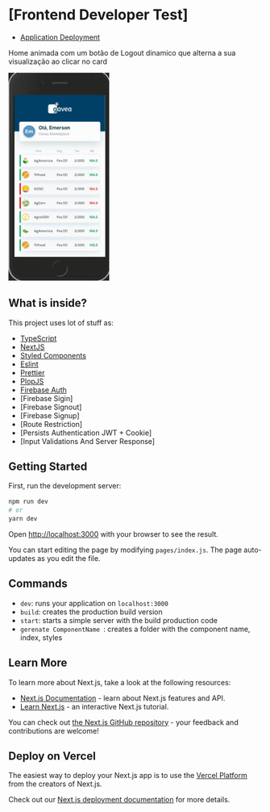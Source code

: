 
# [Frontend Developer Test]

- [Application Deployment](http://challenge-login-gavea.vercel.app/)

<p align="initial">
  Home animada com um botão de Logout dinamico que alterna a sua visualização ao clicar no card
</p>
<p align="initial">
  <img alt="Keepalive-Uol" src="https://raw.githubusercontent.com/EmersonGomes21/repositorios-readmes/master/Gravar_2021_05_31_20_08_49_669.gif" width="200">
</p>




## What is inside?

This project uses lot of stuff as:

- [TypeScript](https://www.typescriptlang.org/)
- [NextJS](https://nextjs.org/)
- [Styled Components](https://styled-components.com/)
- [Eslint](https://eslint.org/)
- [Prettier](https://prettier.io/)
- [PlopJS](https://plopjs.com/)
- [Firebase Auth](https://firebase.google.com/docs/auth/web/password-auth#next_steps)
- [Firebase Sigin]
- [Firebase Signout]
- [Firebase Signup]
- [Route Restriction]
- [Persists Authentication JWT + Cookie]
- [Input Validations And Server Response]


## Getting Started

First, run the development server:

```bash
npm run dev
# or
yarn dev
```

Open [http://localhost:3000](http://localhost:3000) with your browser to see the result.

You can start editing the page by modifying `pages/index.js`. The page auto-updates as you edit the file.

## Commands

- `dev`: runs your application on `localhost:3000`
- `build`: creates the production build version
- `start`: starts a simple server with the build production code
- `gerenate ComponentName `: creates a folder with the component name, index, styles

## Learn More

To learn more about Next.js, take a look at the following resources:

- [Next.js Documentation](https://nextjs.org/docs) - learn about Next.js features and API.
- [Learn Next.js](https://nextjs.org/learn) - an interactive Next.js tutorial.

You can check out [the Next.js GitHub repository](https://github.com/vercel/next.js/) - your feedback and contributions are welcome!

## Deploy on Vercel

The easiest way to deploy your Next.js app is to use the [Vercel Platform](https://vercel.com/import?utm_medium=default-template&filter=next.js&utm_source=create-next-app&utm_campaign=create-next-app-readme) from the creators of Next.js.

Check out our [Next.js deployment documentation](https://nextjs.org/docs/deployment) for more details.
